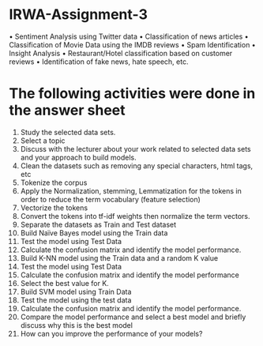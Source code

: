 # IRWA-Assignment-3

•	Sentiment Analysis using Twitter data
•	Classification of news articles
•	Classification of Movie Data using the IMDB reviews
•	Spam Identification
•	Insight Analysis
•	Restaurant/Hotel classification based on customer reviews
•	Identification of fake news, hate speech, etc.

# The following activities were done in the answer sheet

1.	Study the selected data sets.
2.	Select a topic
3.	Discuss with the lecturer about your work related to selected data sets and your approach to build models.
4.	Clean the datasets such as removing any special characters, html tags, etc
5.	Tokenize the corpus
6.	Apply the Normalization, stemming, Lemmatization for the tokens in order to reduce the term vocabulary (feature selection)
7.	Vectorize the tokens
8.	Convert the tokens into tf-idf weights then normalize the term vectors.
9.	Separate the datasets as Train and Test dataset
10.	Build Naïve Bayes model using the Train data
11.	Test the model using Test Data
12.	Calculate the confusion matrix and identify the model performance.
13.	Build K-NN model using the Train data and a random K value
14.	Test the model using Test Data
15.	Calculate the confusion matrix and identify the model performance 
16.	Select the best value for K.
17.	Build SVM model using Train Data
18.	Test the model using the test data
19.	Calculate the confusion matrix and identify the model performance.
20.	Compare the model performance and select a best model and briefly discuss why this is the best model
21.	How can you improve the performance of your models?
